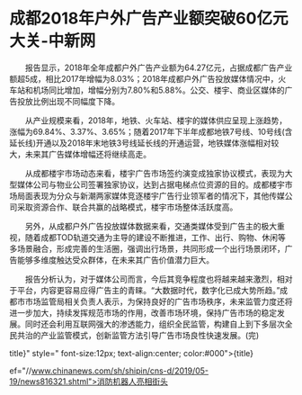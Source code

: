 # 成都2018年户外广告产业额突破60亿元大关-中新网

　　报告显示，2018年全年成都户外广告产业额为64.27亿元，占据成都广告产业额超5成，相比2017年增幅为8.03%；2018年成都户外广告投放媒体情况中，火车站和机场同比增加，增幅分别为7.80%和5.88%。公交、楼宇、商业区媒体的广告投放比例出现不同幅度下降。

　　从产业规模来看，2018年，地铁、火车站、楼宇的媒体供应呈现上涨趋势，涨幅为69.84%、3.37%、3.65%；随着2017年下半年成都地铁7号线、10号线(含延长线)开通以及2018年末地铁3号线延长线的开通运营，地铁媒体涨幅相对较大，未来其广告媒体增幅还将继续高走。

　　从成都楼宇市场动态来看，楼宇广告市场签约演变成独家协议模式，表现为大型媒体公司与物业公司签署独家协议，达到占据电梯点位资源的目的。成都楼宇市场局面表现为分众与新潮两家媒体竞逐楼宇广告行业领军者的情况下，其他传媒公司采取资源合作、联合共赢的战略模式，楼宇市场整体活跃度高。

　　另外，从成都户外广告投放媒体数据来看，交通类媒体受到广告主的极大重视，随着成都TOD轨道交通为主导的建设不断推进，工作、出行、购物、休闲等多场景融合，形成完善的生活圈，强调出行场景，共同形成一个出行场景闭环，广告能够多维度触达受众群体，在未来其广告价值潜力巨大。

　　报告分析认为，对于媒体公司而言，今后其竞争程度也将越来越来激烈，相对于平台，内容更容易应得广告主的青睐。“大数据时代，数字化已成大势所趋。”成都市市场监管局相关负责人表示，为保持良好的广告市场秩序，未来监管力度还将进一步加大，持续发挥规范市场的作用，改善市场环境，保持广告市场的稳定发展。同时还会利用互联网强大的渗透能力，组织全民监管，构建自上到下多层次全民共治的产业监管模式，创新监管方法引导广告市场良性快速发展。(完)

title}" style=" font-size:12px; text-align:center; color:#000">{title}

ef="//www.chinanews.com/sh/shipin/cns-d/2019/05-19/news816321.shtml">消防机器人亮相街头
